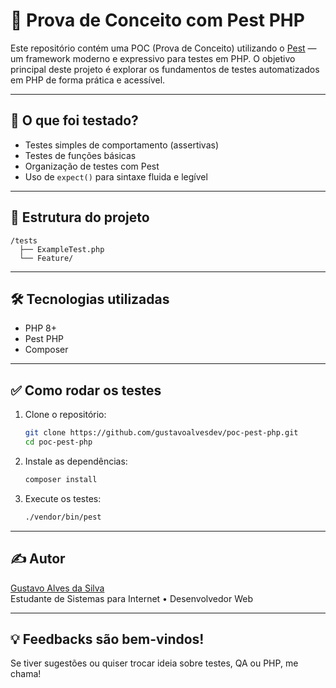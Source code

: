 
# 🧪 Prova de Conceito com Pest PHP

Este repositório contém uma POC (Prova de Conceito) utilizando o [Pest](https://pestphp.com/) — um framework moderno e expressivo para testes em PHP. O objetivo principal deste projeto é explorar os fundamentos de testes automatizados em PHP de forma prática e acessível.

---

## 📌 O que foi testado?

- Testes simples de comportamento (assertivas)
- Testes de funções básicas
- Organização de testes com Pest
- Uso de `expect()` para sintaxe fluida e legível

---

## 📁 Estrutura do projeto

```
/tests
  ├── ExampleTest.php
  └── Feature/
```

---

## 🛠️ Tecnologias utilizadas

- PHP 8+
- Pest PHP
- Composer

---

## ✅ Como rodar os testes

1. Clone o repositório:
   ```bash
   git clone https://github.com/gustavoalvesdev/poc-pest-php.git
   cd poc-pest-php
   ```

2. Instale as dependências:
   ```bash
   composer install
   ```

3. Execute os testes:
   ```bash
   ./vendor/bin/pest
   ```

---

## ✍️ Autor

[Gustavo Alves da Silva](https://www.linkedin.com/in/gustavo-alves-programador/)  
Estudante de Sistemas para Internet • Desenvolvedor Web

---

## 💡 Feedbacks são bem-vindos!

Se tiver sugestões ou quiser trocar ideia sobre testes, QA ou PHP, me chama!
